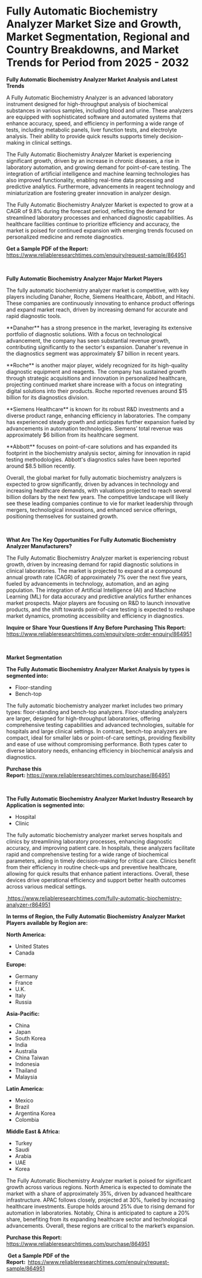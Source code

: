 <p><h1>Fully Automatic Biochemistry Analyzer Market Size and Growth, Market Segmentation, Regional and Country Breakdowns, and Market Trends for Period from 2025 -  2032</h1></p><p><strong>Fully Automatic Biochemistry Analyzer Market Analysis and Latest Trends</strong></p>
<p><p>A Fully Automatic Biochemistry Analyzer is an advanced laboratory instrument designed for high-throughput analysis of biochemical substances in various samples, including blood and urine. These analyzers are equipped with sophisticated software and automated systems that enhance accuracy, speed, and efficiency in performing a wide range of tests, including metabolic panels, liver function tests, and electrolyte analysis. Their ability to provide quick results supports timely decision-making in clinical settings.</p><p>The Fully Automatic Biochemistry Analyzer Market is experiencing significant growth, driven by an increase in chronic diseases, a rise in laboratory automation, and growing demand for point-of-care testing. The integration of artificial intelligence and machine learning technologies has also improved functionality, enabling real-time data processing and predictive analytics. Furthermore, advancements in reagent technology and miniaturization are fostering greater innovation in analyzer design.</p><p>The Fully Automatic Biochemistry Analyzer Market is expected to grow at a CAGR of 9.8% during the forecast period, reflecting the demand for streamlined laboratory processes and enhanced diagnostic capabilities. As healthcare facilities continue to prioritize efficiency and accuracy, the market is poised for continued expansion with emerging trends focused on personalized medicine and remote diagnostics.</p></p>
<p><strong>Get a Sample PDF of the Report:&nbsp;</strong> <a href="https://www.reliableresearchtimes.com/enquiry/request-sample/864951?utm_campaign=3573&utm_medium=2&utm_source=Github&utm_content=ia&utm_term=13042025&utm_id=fully-automatic-biochemistry-analyzer">https://www.reliableresearchtimes.com/enquiry/request-sample/864951</a></p>
<p>&nbsp;</p>
<p><strong>Fully Automatic Biochemistry Analyzer Major Market Players</strong></p>
<p><p>The fully automatic biochemistry analyzer market is competitive, with key players including Danaher, Roche, Siemens Healthcare, Abbott, and Hitachi. These companies are continuously innovating to enhance product offerings and expand market reach, driven by increasing demand for accurate and rapid diagnostic tools.</p><p>**Danaher** has a strong presence in the market, leveraging its extensive portfolio of diagnostic solutions. With a focus on technological advancement, the company has seen substantial revenue growth, contributing significantly to the sector's expansion. Danaher's revenue in the diagnostics segment was approximately $7 billion in recent years.</p><p>**Roche** is another major player, widely recognized for its high-quality diagnostic equipment and reagents. The company has sustained growth through strategic acquisitions and innovation in personalized healthcare, projecting continued market share increase with a focus on integrating digital solutions into their products. Roche reported revenues around $15 billion for its diagnostics division.</p><p>**Siemens Healthcare** is known for its robust R&D investments and a diverse product range, enhancing efficiency in laboratories. The company has experienced steady growth and anticipates further expansion fueled by advancements in automation technologies. Siemens’ total revenue was approximately $6 billion from its healthcare segment.</p><p>**Abbott** focuses on point-of-care solutions and has expanded its footprint in the biochemistry analysis sector, aiming for innovation in rapid testing methodologies. Abbott's diagnostics sales have been reported around $8.5 billion recently.</p><p>Overall, the global market for fully automatic biochemistry analyzers is expected to grow significantly, driven by advances in technology and increasing healthcare demands, with valuations projected to reach several billion dollars by the next few years. The competitive landscape will likely see these leading companies continue to vie for market leadership through mergers, technological innovations, and enhanced service offerings, positioning themselves for sustained growth.</p></p>
<p>&nbsp;</p>
<p><strong>What Are The Key Opportunities For Fully Automatic Biochemistry Analyzer Manufacturers?</strong></p>
<p><p>The Fully Automatic Biochemistry Analyzer market is experiencing robust growth, driven by increasing demand for rapid diagnostic solutions in clinical laboratories. The market is projected to expand at a compound annual growth rate (CAGR) of approximately 7% over the next five years, fueled by advancements in technology, automation, and an aging population. The integration of Artificial Intelligence (AI) and Machine Learning (ML) for data accuracy and predictive analytics further enhances market prospects. Major players are focusing on R&D to launch innovative products, and the shift towards point-of-care testing is expected to reshape market dynamics, promoting accessibility and efficiency in diagnostics.</p></p>
<p><strong>Inquire or Share Your Questions If Any Before Purchasing This Report:</strong> <a href="https://www.reliableresearchtimes.com/enquiry/pre-order-enquiry/864951?utm_campaign=3573&utm_medium=2&utm_source=Github&utm_content=ia&utm_term=13042025&utm_id=fully-automatic-biochemistry-analyzer">https://www.reliableresearchtimes.com/enquiry/pre-order-enquiry/864951</a></p>
<p>&nbsp;</p>
<p><strong>Market Segmentation</strong></p>
<p><strong>The Fully Automatic Biochemistry Analyzer Market Analysis by types is segmented into:</strong></p>
<p><ul><li>Floor-standing</li><li>Bench-top</li></ul></p>
<p><p>The fully automatic biochemistry analyzer market includes two primary types: floor-standing and bench-top analyzers. Floor-standing analyzers are larger, designed for high-throughput laboratories, offering comprehensive testing capabilities and advanced technologies, suitable for hospitals and large clinical settings. In contrast, bench-top analyzers are compact, ideal for smaller labs or point-of-care settings, providing flexibility and ease of use without compromising performance. Both types cater to diverse laboratory needs, enhancing efficiency in biochemical analysis and diagnostics.</p></p>
<p><strong>Purchase this Report:&nbsp;</strong><a href="https://www.reliableresearchtimes.com/purchase/864951?utm_campaign=3573&utm_medium=2&utm_source=Github&utm_content=ia&utm_term=13042025&utm_id=fully-automatic-biochemistry-analyzer">https://www.reliableresearchtimes.com/purchase/864951</a></p>
<p>&nbsp;</p>
<p><strong>The Fully Automatic Biochemistry Analyzer Market Industry Research by Application is segmented into:</strong></p>
<p><ul><li>Hospital</li><li>Clinic</li></ul></p>
<p><p>The fully automatic biochemistry analyzer market serves hospitals and clinics by streamlining laboratory processes, enhancing diagnostic accuracy, and improving patient care. In hospitals, these analyzers facilitate rapid and comprehensive testing for a wide range of biochemical parameters, aiding in timely decision-making for critical care. Clinics benefit from their efficiency in routine check-ups and preventive healthcare, allowing for quick results that enhance patient interactions. Overall, these devices drive operational efficiency and support better health outcomes across various medical settings.</p></p>
<p><a href="https://www.reliableresearchtimes.com/fully-automatic-biochemistry-analyzer-r864951?utm_campaign=3573&utm_medium=2&utm_source=Github&utm_content=ia&utm_term=13042025&utm_id=fully-automatic-biochemistry-analyzer">&nbsp;https://www.reliableresearchtimes.com/fully-automatic-biochemistry-analyzer-r864951</a></p>
<p><strong>In terms of Region, the Fully Automatic Biochemistry Analyzer Market Players available by Region are:</strong></p>
<p>
    <p> <strong> North America: </strong>
        <ul>
            <li>United States</li>
            <li>Canada</li>
        </ul>
        </p> 
    <p> <strong> Europe: </strong>
        <ul>
            <li>Germany</li>
            <li>France</li>
            <li>U.K.</li>
            <li>Italy</li>
            <li>Russia</li>
        </ul>
        </p> 
    <p> <strong> Asia-Pacific: </strong>
        <ul>
            <li>China</li>
            <li>Japan</li>
            <li>South Korea</li>
            <li>India</li>
            <li>Australia</li>
            <li>China Taiwan</li>
            <li>Indonesia</li>
            <li>Thailand</li>
            <li>Malaysia</li>
        </ul>
        </p> 
    <p> <strong> Latin America: </strong>
        <ul>
            <li>Mexico</li>
            <li>Brazil</li>
            <li>Argentina Korea</li>
            <li>Colombia</li>
        </ul>
        </p> 
    <p> <strong> Middle East & Africa: </strong>
        <ul>
            <li>Turkey</li>
            <li>Saudi</li>
            <li>Arabia</li>
            <li>UAE</li>
            <li>Korea</li>
        </ul>
    </p>
    </p>
<p><p>The Fully Automatic Biochemistry Analyzer market is poised for significant growth across various regions. North America is expected to dominate the market with a share of approximately 35%, driven by advanced healthcare infrastructure. APAC follows closely, projected at 30%, fueled by increasing healthcare investments. Europe holds around 25% due to rising demand for automation in laboratories. Notably, China is anticipated to capture a 20% share, benefiting from its expanding healthcare sector and technological advancements. Overall, these regions are critical to the market’s expansion.</p></p>
<p><strong>Purchase this Report: </strong><a href="https://www.reliableresearchtimes.com/purchase/864951?utm_campaign=3573&utm_medium=2&utm_source=Github&utm_content=ia&utm_term=13042025&utm_id=fully-automatic-biochemistry-analyzer">https://www.reliableresearchtimes.com/purchase/864951</a></p>
<p>&nbsp;<strong>Get a Sample PDF of the Report:&nbsp;&nbsp;</strong><a href="https://www.reliableresearchtimes.com/enquiry/request-sample/864951?utm_campaign=3573&utm_medium=2&utm_source=Github&utm_content=ia&utm_term=13042025&utm_id=fully-automatic-biochemistry-analyzer">https://www.reliableresearchtimes.com/enquiry/request-sample/864951</a></p>
<p><strong></strong></p>
<p><p></p><p></p><p></p></p>